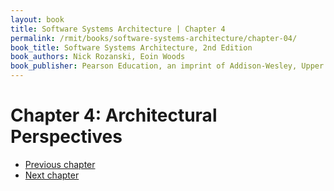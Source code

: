 ```yaml
---
layout: book
title: Software Systems Architecture | Chapter 4
permalink: /rmit/books/software-systems-architecture/chapter-04/
book_title: Software Systems Architecture, 2nd Edition
book_authors: Nick Rozanski, Eoin Woods
book_publisher: Pearson Education, an imprint of Addison-Wesley, Upper Saddle River, New Jersey, 2012
---
```


# Chapter 4: Architectural Perspectives



<nav class="nav-chapters">
	<ul>
		<li class="prev-chapter"><a href="../chapter-03/">Previous chapter</a></li>
		<li class="next-chapter"><a href="../chapter-05/">Next chapter</a></li>
	</ul>
</nav>